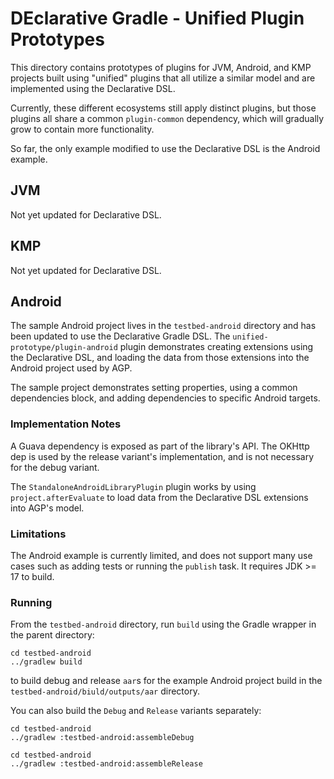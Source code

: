 # DEclarative Gradle - Unified Plugin Prototypes

This directory contains prototypes of plugins for JVM, Android, and KMP projects built using "unified" plugins that all utilize a similar model and are implemented using the Declarative DSL.

Currently, these different ecosystems still apply distinct plugins, but those plugins all share a common `plugin-common` dependency, which will gradually grow to contain more functionality.

So far, the only example modified to use the Declarative DSL is the Android example.

## JVM

Not yet updated for Declarative DSL.

## KMP

Not yet updated for Declarative DSL.

## Android

The sample Android project lives in the `testbed-android` directory and has been updated to use the Declarative Gradle DSL. 
The `unified-prototype/plugin-android` plugin demonstrates creating extensions using the Declarative DSL, and loading the data from those extensions into the Android project used by AGP.

The sample project demonstrates setting properties, using a common dependencies block, and adding dependencies to specific Android targets.

### Implementation Notes

A Guava dependency is exposed as part of the library's API.
The OKHttp dep is used by the release variant's implementation, and is not necessary for the debug variant.

The `StandaloneAndroidLibraryPlugin` plugin works by using `project.afterEvaluate` to load data from the Declarative DSL extensions into AGP's model.

### Limitations

The Android example is currently limited, and does not support many use cases such as adding tests or running the `publish` task.
It requires JDK >= 17 to build.

### Running 
From the `testbed-android` directory, run `build` using the Gradle wrapper in the parent directory:

```shell
cd testbed-android
../gradlew build
```

to build debug and release `aar`s for the example Android project build in the `testbed-android/biuld/outputs/aar` directory.

You can also build the `Debug` and `Release` variants separately:

```shell 
cd testbed-android
../gradlew :testbed-android:assembleDebug
```

```shell 
cd testbed-android
../gradlew :testbed-android:assembleRelease
```